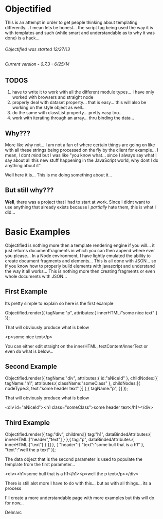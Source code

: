 Objectified
===========

This is an attempt in order to get people thinking about templating differently... I mean lets be honest... the script tag being used the way it is with templates and such (while smart and understandable as to why it was done) is a hack...


###### Objectified was started 12/27/13
###### Current version - 0.7.3 - 6/25/14


TODOS
-----

1. have to write it to work with all the different module types... I have only worked with browsers and straight node
2. properly deal with dataset property... that is easy... this will also be working on the style object as well...
3. do the same with classList property... pretty easy too...
4. work with iterating through an array... thru binding the data...


Why???
------

More like why not... I am not a fan of where certain things are going on like with all these strings being processed on the fly by the client for example... I mean, I dont _mind_ but I was like "you know what... since I always say what I say about all this new stuff happening in the JavaScript world, why dont I do anything about it"

Well here it is... This is me doing something about it...


But still why???
----------------

__Well__, there was a project that I had to start at work. Since I didnt want to use anything that already exists because I _partially_ hate them, this is what I did...


Basic Examples
==============

Objectified is nothing more then a template rendering engine if you will... it just returns documentfragments in which you can then append where ever you please... In a Node environment, I have lightly emulated the ability to create document fragments and elements... This is all done with JSON... so if you know how to properly build elements with javascript and understand the way it all works... This is nothing more then creating fragments or even whole documents with JSON...

First Example
-------------

Its pretty simple to explain so here is the first example

Objectified.render({
	tagName:"p",
	attributes:{
		innerHTML:"some nice text"
	}
});

That will obviously produce what is below

&lt;p&gt;some nice text&lt;/p&gt;

You can either edit straight on the innerHTML, textContent/innerText or even do what is below...


Second Example
--------------

Objectified.render({
	tagName:"div",
	attributes:{
		id:"aNiceId"
	},
	childNodes:[{
		tagName:"h1",
		attributes:{
			className:"someClass"
		},
		childNodes:[{
			nodeType:3,
			text:"some header text"
		}]
	},{
		tagName:"p",
	}]
});

That will obviously produce what is below

&lt;div id="aNiceId"&gt;&lt;h1 class="someClass"&gt;some header text&lt;/h1&gt;&lt;/div&gt;


Third Example
--------------

Objectified.render({
    tag:"div",
    children:[{
        tag:"h1",
        dataBindedAttributes:{
            innerHTML:["header","text"]
        }
    },{
        tag:"p",
        dataBindedAttributes:{
            innerHTML:["text"]
        }
    }]
}, {
    "header":{
        "text":"some bull that is a h1"
    },
    "text":"well the p text"
});

The data object that is the second parameter is used to populate the template from the first parameter...

&lt;div&gt;&lt;h1&gt;some bull that is a h1&lt;/h1&gt;&lt;p&gt;well the p text&lt;/p&gt;&lt;/div&gt;

There is still alot more I have to do with this... but as with all things... its a process

I'll create a more understandable page with more examples but this will do for now...

Delmarc
